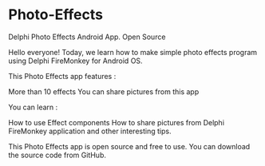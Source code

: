 # Photo-Effects

Delphi Photo Effects Android App. Open Source

Hello everyone! Today, we learn how to make simple photo effects program using Delphi FireMonkey for Android OS.

This Photo Effects app features : 

  More than 10 effects
  You can share pictures from this app
  
You can learn :

  How to use Effect components
  How to share pictures from Delphi FireMonkey application
  and other interesting tips.

This Photo Effects app is open source and free to use. You can download the source code from GitHub.

